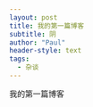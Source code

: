 ```yaml
---
layout: post
title: 我的第一篇博客
subtitle: 阴
author: "Paul"
header-style: text
tags:
  - 杂谈
---
```


我的第一篇博客
